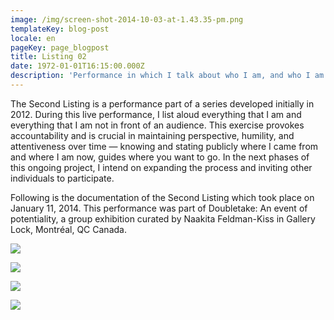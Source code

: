 ```yaml
---
image: /img/screen-shot-2014-10-03-at-1.43.35-pm.png
templateKey: blog-post
locale: en
pageKey: page_blogpost
title: Listing 02
date: 1972-01-01T16:15:00.000Z
description: 'Performance in which I talk about who I am, and who I am not.'
---
```

The Second Listing is a performance part of a series developed initially in 2012. During this live performance, I list aloud everything that I am and everything that I am not in front of an audience. This exercise provokes accountability and is crucial in maintaining perspective, humility, and attentiveness over time — knowing and stating publicly where I came from and where I am now, guides where you want to go. In the next phases of this ongoing project, I intend on expanding the process and inviting other individuals to participate. 

Following is the documentation of the Second Listing which took place on January 11, 2014. This performance was part of Doubletake: An event of potentiality, a group exhibition curated by Naakita Feldman-Kiss in Gallery Lock, Montréal, QC Canada.

![](/img/performance-art-montreal-exhibition-emerging.jpg)

![](/img/the_listing08.jpg)

![](/img/the_listing_01.jpg)

![](/img/the_listing09.jpg)
